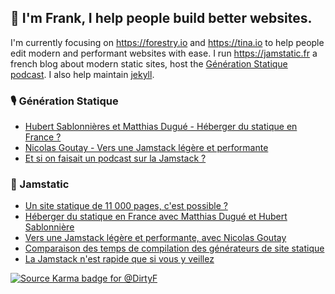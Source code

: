 ## 👋 I'm Frank, I help people build better websites.

I'm currently focusing on https://forestry.io and https://tina.io to help people edit modern and performant websites with ease. I run https://jamstatic.fr a french blog about modern static sites, host the [Génération Statique podcast](https://anchor.fm/jamstatic). I also help maintain [jekyll](https://jekyllrb.com).

### 🎙 Génération Statique
<!-- PODCAST:START -->
- [Hubert Sablonnières et Matthias Dugué - Héberger du statique en France ?](https://anchor.fm/jamstatic/episodes/Hubert-Sablonnires-et-Matthias-Dugu---Hberger-du-statique-en-France-enhc1t)
- [Nicolas Goutay - Vers une Jamstack légère et performante](https://anchor.fm/jamstatic/episodes/Nicolas-Goutay---Vers-une-Jamstack-lgre-et-performante-emunhp)
- [Et si on faisait un podcast sur la Jamstack ?](https://anchor.fm/jamstatic/episodes/Et-si-on-faisait-un-podcast-sur-la-Jamstack-ekovh0)
<!-- PODCAST:END -->

###  📝 Jamstatic
<!-- BLOG:START -->
- [Un site statique de 11 000 pages, c'est possible ?](https://jamstatic.fr/2021/03/09/11000-pages-statiques/)
- [Héberger du statique en France avec Matthias Dugué et Hubert Sablonnière](https://jamstatic.fr/2020/12/08/hebergement-statique-en-france/)
- [Vers une Jamstack légère et performante, avec Nicolas Goutay](https://jamstatic.fr/2020/11/19/jamstack-legere-et-performante/)
- [Comparaison des temps de compilation des générateurs de site statique](https://jamstatic.fr/2020/10/31/comparatif-performance-generateurs-de-site-statique/)
- [La Jamstack n'est rapide que si vous y veillez](https://jamstatic.fr/2020/10/05/la-jamstack-n-est-rapide-que-si-vous-la-rendez-rapide/)
<!-- BLOG:END -->

[![Source Karma badge for @DirtyF](https://sourcekarma-og.vercel.app/api/DirtyF/github)](https://sourcekarma.vercel.app/DirtyF)

